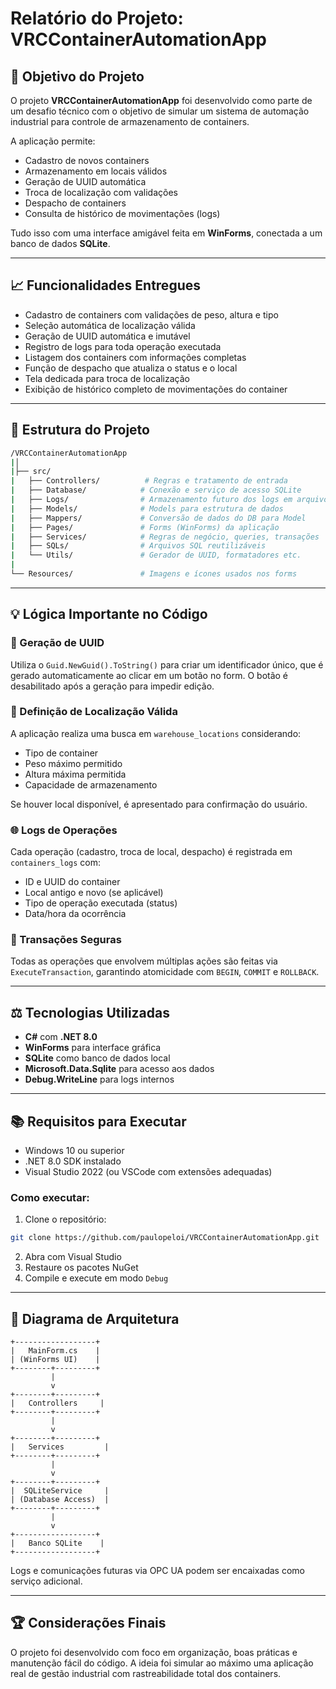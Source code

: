 # Relatório do Projeto: VRCContainerAutomationApp

## 🌟 Objetivo do Projeto

O projeto **VRCContainerAutomationApp** foi desenvolvido como parte de um desafio técnico com o objetivo de simular um sistema de automação industrial para controle de armazenamento de containers.

A aplicação permite:

- Cadastro de novos containers
- Armazenamento em locais válidos
- Geração de UUID automática
- Troca de localização com validações
- Despacho de containers
- Consulta de histórico de movimentações (logs)

Tudo isso com uma interface amigável feita em **WinForms**, conectada a um banco de dados **SQLite**.

---

## 📈 Funcionalidades Entregues

- Cadastro de containers com validações de peso, altura e tipo
- Seleção automática de localização válida
- Geração de UUID automática e imutável
- Registro de logs para toda operação executada
- Listagem dos containers com informações completas
- Função de despacho que atualiza o status e o local
- Tela dedicada para troca de localização
- Exibição de histórico completo de movimentações do container

---

## 📄 Estrutura do Projeto

```bash
/VRCContainerAutomationApp
|│
|├── src/
|   ├── Controllers/          # Regras e tratamento de entrada
|   ├── Database/            # Conexão e serviço de acesso SQLite
|   ├── Logs/                # Armazenamento futuro dos logs em arquivo
|   ├── Models/              # Models para estrutura de dados
|   ├── Mappers/             # Conversão de dados do DB para Model
|   ├── Pages/               # Forms (WinForms) da aplicação
|   ├── Services/            # Regras de negócio, queries, transações
|   ├── SQLs/                # Arquivos SQL reutilizáveis
|   └── Utils/               # Gerador de UUID, formatadores etc.
|
└── Resources/               # Imagens e ícones usados nos forms
```

---

## 💡 Lógica Importante no Código

### 🔎 Geração de UUID

Utiliza o `Guid.NewGuid().ToString()` para criar um identificador único, que é gerado automaticamente ao clicar em um botão no form. O botão é desabilitado após a geração para impedir edição.

### 🔹 Definição de Localização Válida

A aplicação realiza uma busca em `warehouse_locations` considerando:

- Tipo de container
- Peso máximo permitido
- Altura máxima permitida
- Capacidade de armazenamento

Se houver local disponível, é apresentado para confirmação do usuário.

### 🌐 Logs de Operações

Cada operação (cadastro, troca de local, despacho) é registrada em `containers_logs` com:

- ID e UUID do container
- Local antigo e novo (se aplicável)
- Tipo de operação executada (status)
- Data/hora da ocorrência

### 🚀 Transações Seguras

Todas as operações que envolvem múltiplas ações são feitas via `ExecuteTransaction`, garantindo atomicidade com `BEGIN`, `COMMIT` e `ROLLBACK`.

---

## ⚖️ Tecnologias Utilizadas

- **C#** com **.NET 8.0**
- **WinForms** para interface gráfica
- **SQLite** como banco de dados local
- **Microsoft.Data.Sqlite** para acesso aos dados
- **Debug.WriteLine** para logs internos

---

## 📚 Requisitos para Executar

- Windows 10 ou superior
- .NET 8.0 SDK instalado
- Visual Studio 2022 (ou VSCode com extensões adequadas)

### Como executar:

1. Clone o repositório:

```bash
git clone https://github.com/paulopeloi/VRCContainerAutomationApp.git
```

2. Abra com Visual Studio
3. Restaure os pacotes NuGet
4. Compile e execute em modo `Debug`

---

## 🛁 Diagrama de Arquitetura

```plaintext
+------------------+
|   MainForm.cs    |
| (WinForms UI)    |
+--------+---------+
         |
         v
+--------+---------+
|   Controllers     |
+--------+---------+
         |
         v
+--------+---------+
|   Services         |
+--------+---------+
         |
         v
+--------+---------+
|  SQLiteService     |
| (Database Access)  |
+--------+---------+
         |
         v
+------------------+
|   Banco SQLite    |
+------------------+
```

Logs e comunicações futuras via OPC UA podem ser encaixadas como serviço adicional.

---

## 🏆 Considerações Finais

O projeto foi desenvolvido com foco em organização, boas práticas e manutenção fácil do código. A ideia foi simular ao máximo uma aplicação real de gestão industrial com rastreabilidade total dos containers.

